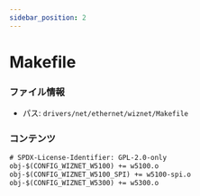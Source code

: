 ```yaml
---
sidebar_position: 2
---
```

# Makefile

### ファイル情報

- パス: `drivers/net/ethernet/wiznet/Makefile`

### コンテンツ

```txt
# SPDX-License-Identifier: GPL-2.0-only
obj-$(CONFIG_WIZNET_W5100) += w5100.o
obj-$(CONFIG_WIZNET_W5100_SPI) += w5100-spi.o
obj-$(CONFIG_WIZNET_W5300) += w5300.o

```
